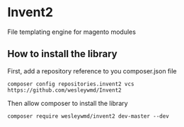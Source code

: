 # Invent2
File templating engine for magento modules

## How to install the library
First, add a repository reference to you composer.json file

    composer config repositories.invent2 vcs https://github.com/wesleywmd/Invent2

Then allow composer to install the library

    composer require wesleywmd/invent2 dev-master --dev
